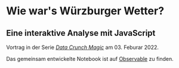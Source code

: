 # Wie war's Würzburger Wetter? 
## Eine interaktive Analyse mit JavaScript

Vortrag in der Serie *[Data Crunch Magic](https://ddojo.github.io/dcm)* am 03. Feburar 2022.

Das gemeinsam entwickelte Notebook ist auf [Observable](https://observablehq.com/@iimog/wie-wars-wurzburger-wetter?collection=@iimog/data-crunch-magic-2) zu finden.
